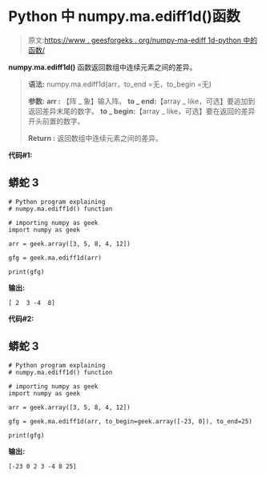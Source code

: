 # Python 中 numpy.ma.ediff1d()函数

> 原文:[https://www . geesforgeks . org/numpy-ma-ediff 1d-python 中的函数/](https://www.geeksforgeeks.org/numpy-ma-ediff1d-function-in-python/)

**numpy.ma.ediff1d()** 函数返回数组中连续元素之间的差异。

> **语法:** numpy.ma.ediff1d(arr，to_end =无，to_begin =无)
> 
> **参数:**
> **arr :** 【阵 _ 象】输入阵。
> **to _ end:**【array _ like，可选】要追加到返回差异末尾的数字。
> **to _ begin:**【array _ like，可选】要在返回的差异开头前置的数字。
> 
> **Return :** 返回数组中连续元素之间的差异。

**代码#1:**

## 蟒蛇 3

```
# Python program explaining
# numpy.ma.ediff1d() function

# importing numpy as geek
import numpy as geek

arr = geek.array([3, 5, 8, 4, 12])

gfg = geek.ma.ediff1d(arr)

print(gfg)
```

**输出:**

```
[ 2  3 -4  8]

```

**代码#2:**

## 蟒蛇 3

```
# Python program explaining
# numpy.ma.ediff1d() function

# importing numpy as geek
import numpy as geek

arr = geek.array([3, 5, 8, 4, 12])

gfg = geek.ma.ediff1d(arr, to_begin=geek.array([-23, 0]), to_end=25)

print(gfg)
```

**输出:**

```
[-23 0 2 3 -4 8 25]

```